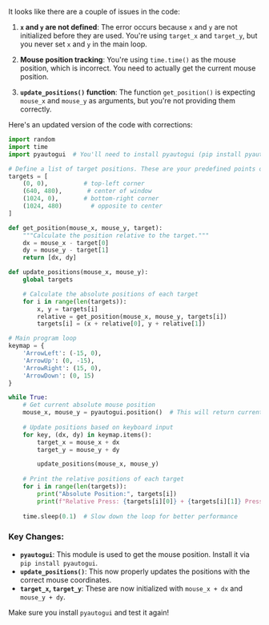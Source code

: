 It looks like there are a couple of issues in the code:

1. **`x` and `y` are not defined**: The error occurs because `x` and `y` are not initialized before they are used. You're using `target_x` and `target_y`, but you never set `x` and `y` in the main loop.
   
2. **Mouse position tracking**: You're using `time.time()` as the mouse position, which is incorrect. You need to actually get the current mouse position.

3. **`update_positions()` function**: The function `get_position()` is expecting `mouse_x` and `mouse_y` as arguments, but you're not providing them correctly.

Here's an updated version of the code with corrections:

```python
import random
import time
import pyautogui  # You'll need to install pyautogui (pip install pyautogui)

# Define a list of target positions. These are your predefined points on the screen where you can click or press keys.
targets = [
    (0, 0),          # top-left corner
    (640, 480),       # center of window
    (1024, 0),       # bottom-right corner
    (1024, 480)        # opposite to center
]

def get_position(mouse_x, mouse_y, target):
    """Calculate the position relative to the target."""
    dx = mouse_x - target[0]
    dy = mouse_y - target[1]
    return [dx, dy]

def update_positions(mouse_x, mouse_y):
    global targets

    # Calculate the absolute positions of each target
    for i in range(len(targets)):
        x, y = targets[i]
        relative = get_position(mouse_x, mouse_y, targets[i])
        targets[i] = (x + relative[0], y + relative[1])

# Main program loop
keymap = {
    'ArrowLeft': (-15, 0),
    'ArrowUp': (0, -15),
    'ArrowRight': (15, 0),
    'ArrowDown': (0, 15)
}

while True:
    # Get current absolute mouse position
    mouse_x, mouse_y = pyautogui.position()  # This will return current mouse position
    
    # Update positions based on keyboard input
    for key, (dx, dy) in keymap.items():
        target_x = mouse_x + dx
        target_y = mouse_y + dy

        update_positions(mouse_x, mouse_y)
        
    # Print the relative positions of each target
    for i in range(len(targets)):
        print("Absolute Position:", targets[i])
        print(f"Relative Press: {targets[i][0]} + {targets[i][1]} Press", end="\n")
    
    time.sleep(0.1)  # Slow down the loop for better performance
```

### Key Changes:
- **`pyautogui`**: This module is used to get the mouse position. Install it via `pip install pyautogui`.
- **`update_positions()`**: This now properly updates the positions with the correct mouse coordinates.
- **`target_x`, `target_y`**: These are now initialized with `mouse_x + dx` and `mouse_y + dy`.

Make sure you install `pyautogui` and test it again!